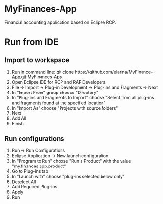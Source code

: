 # MyFinances-App
Financial accounting application based on Eclipse RCP.

# Run from IDE

## Import to workspace
1. Run in command line: git clone https://github.com/elarina/MyFinance-App.git MyFinances-App
2. Open Eclipse IDE for RCP and RAP Developers.
3. File -> Import -> Plug-in Development -> Plug-ins and Fragments -> Next
4. In "Import From" group choose "Directory"
5. In "Plug-ins and Fragments to Import" choose "Select from all plug-ins and fragments found at the specified location"
6. In "Import As" choose "Projects with source folders"
7. Next
8. Add All
9. Finish

## Run configurations
1. Run -> Run Configurations
2. Eclipse Application -> New launch configuration
3. In "Program to Run" choose "Run a Product" with the value "my.finances.app.product"
4. Go to Plug-ins tab
5. In "Launch with" choose "plug-ins selected below only"
6. Deselect All
7. Add Required Plug-ins
8. Apply
9. Run
